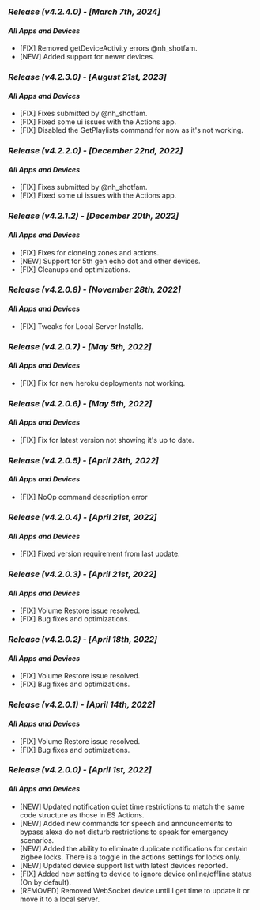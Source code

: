### _**Release (v4.2.4.0) - [March 7th, 2024]**_

#### _***All Apps and Devices***_

- [FIX] Removed getDeviceActivity errors @nh_shotfam.
- [NEW] Added support for newer devices.

### _**Release (v4.2.3.0) - [August 21st, 2023]**_

#### _***All Apps and Devices***_

- [FIX] Fixes submitted by @nh_shotfam.
- [FIX] Fixed some ui issues with the Actions app.
- [FIX] Disabled the GetPlaylists command for now as it's not working.

### _**Release (v4.2.2.0) - [December 22nd, 2022]**_

#### _***All Apps and Devices***_

- [FIX] Fixes submitted by @nh_shotfam.
- [FIX] Fixed some ui issues with the Actions app.

### _**Release (v4.2.1.2) - [December 20th, 2022]**_

#### _***All Apps and Devices***_

- [FIX] Fixes for cloneing zones and actions.
- [NEW] Support for 5th gen echo dot and other devices.
- [FIX] Cleanups and optimizations.
  
### _**Release (v4.2.0.8) - [November 28th, 2022]**_

#### _***All Apps and Devices***_

- [FIX] Tweaks for Local Server Installs.

### _**Release (v4.2.0.7) - [May 5th, 2022]**_

#### _***All Apps and Devices***_

- [FIX] Fix for new heroku deployments not working.

### _**Release (v4.2.0.6) - [May 5th, 2022]**_

#### _***All Apps and Devices***_

- [FIX] Fix for latest version not showing it's up to date.

### _**Release (v4.2.0.5) - [April 28th, 2022]**_

#### _***All Apps and Devices***_

- [FIX] NoOp command description error

### _**Release (v4.2.0.4) - [April 21st, 2022]**_

#### _***All Apps and Devices***_

- [FIX] Fixed version requirement from last update.

### _**Release (v4.2.0.3) - [April 21st, 2022]**_

#### _***All Apps and Devices***_

- [FIX] Volume Restore issue resolved.
- [FIX] Bug fixes and optimizations.

### _**Release (v4.2.0.2) - [April 18th, 2022]**_

#### _***All Apps and Devices***_

- [FIX] Volume Restore issue resolved.
- [FIX] Bug fixes and optimizations.

### _**Release (v4.2.0.1) - [April 14th, 2022]**_

#### _***All Apps and Devices***_

- [FIX] Volume Restore issue resolved.
- [FIX] Bug fixes and optimizations.

### _**Release (v4.2.0.0) - [April 1st, 2022]**_

#### _***All Apps and Devices***_

- [NEW] Updated notification quiet time restrictions to match the same code structure as those in ES Actions.
- [NEW] Added new commands for speech and announcements to bypass alexa do not disturb restrictions to speak for emergency scenarios.
- [NEW] Added the ability to eliminate duplicate notifications for certain zigbee locks.  There is a toggle in the actions settings for locks only.
- [NEW] Updated device support list with latest devices reported.
- [FIX] Added new setting to device to ignore device online/offline status (On by default).
- [REMOVED] Removed WebSocket device until I get time to update it or move it to a local server.
  
